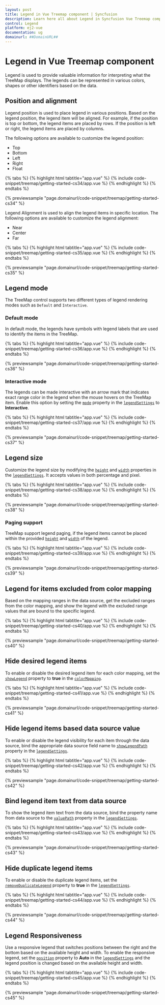 ```yaml
---
layout: post
title: Legend in Vue Treemap component | Syncfusion
description: Learn here all about Legend in Syncfusion Vue Treemap component of Syncfusion Essential JS 2 and more.
control: Legend 
platform: ej2-vue
documentation: ug
domainurl: ##DomainURL##
---
```


# Legend in Vue Treemap component

<!-- markdownlint-disable MD010 -->
Legend is used to provide valuable information for interpreting what the TreeMap displays. The legends can be represented in various colors, shapes or other identifiers based on the data.

## Position and alignment

Legend position is used to place legend in various positions. Based on the legend position, the legend item will be aligned. For example, if the position is top or bottom, the legend items are placed by rows. If the position is left or right, the legend items are placed by columns.

The following options are available to customize the legend position:

* Top
* Bottom
* Left
* Right
* Float

{% tabs %}
{% highlight html tabtitle="app.vue" %}
{% include code-snippet/treemap/getting-started-cs34/app.vue %}
{% endhighlight %}
{% endtabs %}
        
{% previewsample "page.domainurl/code-snippet/treemap/getting-started-cs34" %}

Legend Alignment is used to align the legend items in specific location. The following options are available to customize the legend alignment:

* Near
* Center
* Far

{% tabs %}
{% highlight html tabtitle="app.vue" %}
{% include code-snippet/treemap/getting-started-cs35/app.vue %}
{% endhighlight %}
{% endtabs %}
        
{% previewsample "page.domainurl/code-snippet/treemap/getting-started-cs35" %}

## Legend mode

The TreeMap control supports two different types of legend rendering modes such as `Default` and `Interactive`.

<!-- markdownlint-disable MD036 -->

### Default mode

In default mode, the legends have symbols with legend labels that are used to identify the items in the TreeMap.

{% tabs %}
{% highlight html tabtitle="app.vue" %}
{% include code-snippet/treemap/getting-started-cs36/app.vue %}
{% endhighlight %}
{% endtabs %}
        
{% previewsample "page.domainurl/code-snippet/treemap/getting-started-cs36" %}

<!-- markdownlint-disable MD036 -->

### Interactive mode

The legends can be made interactive with an arrow mark that indicates exact range color in the legend when the mouse hovers on the TreeMap item. Enable this option by setting the [`mode`](https://ej2.syncfusion.com/vue/documentation/api/treemap/legendSettings/#mode) property in the [`legendSettings`](https://ej2.syncfusion.com/vue/documentation/api/treemap/legendSettings/) to **Interactive**.

{% tabs %}
{% highlight html tabtitle="app.vue" %}
{% include code-snippet/treemap/getting-started-cs37/app.vue %}
{% endhighlight %}
{% endtabs %}
        
{% previewsample "page.domainurl/code-snippet/treemap/getting-started-cs37" %}

## Legend size

Customize the legend size by modifying the [`height`](https://ej2.syncfusion.com/vue/documentation/api/treemap/legendSettings/#height) and [`width`](https://ej2.syncfusion.com/vue/documentation/api/treemap/legendSettings/#width) properties in the [`legendSettings`](https://ej2.syncfusion.com/vue/documentation/api/treemap/legendSettings/). It accepts values in both percentage and pixel.

{% tabs %}
{% highlight html tabtitle="app.vue" %}
{% include code-snippet/treemap/getting-started-cs38/app.vue %}
{% endhighlight %}
{% endtabs %}
        
{% previewsample "page.domainurl/code-snippet/treemap/getting-started-cs38" %}

### Paging support

TreeMap support legend paging, if the legend items cannot be placed within the provided [`height`](https://ej2.syncfusion.com/vue/documentation/api/treemap/legendSettings/#height) and [`width`](https://ej2.syncfusion.com/vue/documentation/api/treemap/legendSettings/#width) of the legend.

{% tabs %}
{% highlight html tabtitle="app.vue" %}
{% include code-snippet/treemap/getting-started-cs39/app.vue %}
{% endhighlight %}
{% endtabs %}
        
{% previewsample "page.domainurl/code-snippet/treemap/getting-started-cs39" %}

## Legend for items excluded from color mapping

Based on the mapping ranges in the data source, get the excluded ranges from the color mapping, and show the legend with the excluded range values that are bound to the specific legend.

{% tabs %}
{% highlight html tabtitle="app.vue" %}
{% include code-snippet/treemap/getting-started-cs40/app.vue %}
{% endhighlight %}
{% endtabs %}
        
{% previewsample "page.domainurl/code-snippet/treemap/getting-started-cs40" %}

## Hide desired legend items

To enable or disable the desired legend item for each color mapping, set the [`showLegend`](https://ej2.syncfusion.com/vue/documentation/api/treemap/colorMapping/#showlegend) property to **true** in the [`colorMapping`](https://ej2.syncfusion.com/vue/documentation/api/treemap/colorMapping/).

{% tabs %}
{% highlight html tabtitle="app.vue" %}
{% include code-snippet/treemap/getting-started-cs41/app.vue %}
{% endhighlight %}
{% endtabs %}
        
{% previewsample "page.domainurl/code-snippet/treemap/getting-started-cs41" %}

## Hide legend items based data source value

To enable or disable the legend visibility for each item through the data source, bind the appropriate data source field name to [`showLegendPath`](https://ej2.syncfusion.com/vue/documentation/api/treemap/legendSettings/#showlegendpath) property in the [`legendSettings`](https://ej2.syncfusion.com/vue/documentation/api/treemap/legendSettings/).

{% tabs %}
{% highlight html tabtitle="app.vue" %}
{% include code-snippet/treemap/getting-started-cs42/app.vue %}
{% endhighlight %}
{% endtabs %}
        
{% previewsample "page.domainurl/code-snippet/treemap/getting-started-cs42" %}

## Bind legend item text from data source

To show the legend item text from the data source, bind the property name from data source to the [`valuePath`](https://ej2.syncfusion.com/vue/documentation/api/treemap/legendSettings/#valuepath) property in the [`legendSettings`](https://ej2.syncfusion.com/vue/documentation/api/treemap/legendSettings/).

{% tabs %}
{% highlight html tabtitle="app.vue" %}
{% include code-snippet/treemap/getting-started-cs43/app.vue %}
{% endhighlight %}
{% endtabs %}
        
{% previewsample "page.domainurl/code-snippet/treemap/getting-started-cs43" %}

## Hide duplicate legend items

To enable or disable the duplicate legend items, set the [`removeDuplicateLegend`](https://ej2.syncfusion.com/vue/documentation/api/treemap/legendSettings/#removeduplicatelegend) property to **true** in the [`legendSettings`](https://ej2.syncfusion.com/vue/documentation/api/treemap/legendSettings/).

{% tabs %}
{% highlight html tabtitle="app.vue" %}
{% include code-snippet/treemap/getting-started-cs44/app.vue %}
{% endhighlight %}
{% endtabs %}
        
{% previewsample "page.domainurl/code-snippet/treemap/getting-started-cs44" %}

## Legend Responsiveness

Use a responsive legend that switches positions between the right and the bottom based on the available height and width. To enable the responsive legend, set the [`position`](https://ej2.syncfusion.com/vue/documentation/api/treemap/legendSettings/#position) property to **Auto** in the [`legendSettings`](https://ej2.syncfusion.com/vue/documentation/api/treemap/legendSettings/) and the legend position is changed based on the available height and width.

{% tabs %}
{% highlight html tabtitle="app.vue" %}
{% include code-snippet/treemap/getting-started-cs45/app.vue %}
{% endhighlight %}
{% endtabs %}
        
{% previewsample "page.domainurl/code-snippet/treemap/getting-started-cs45" %}
